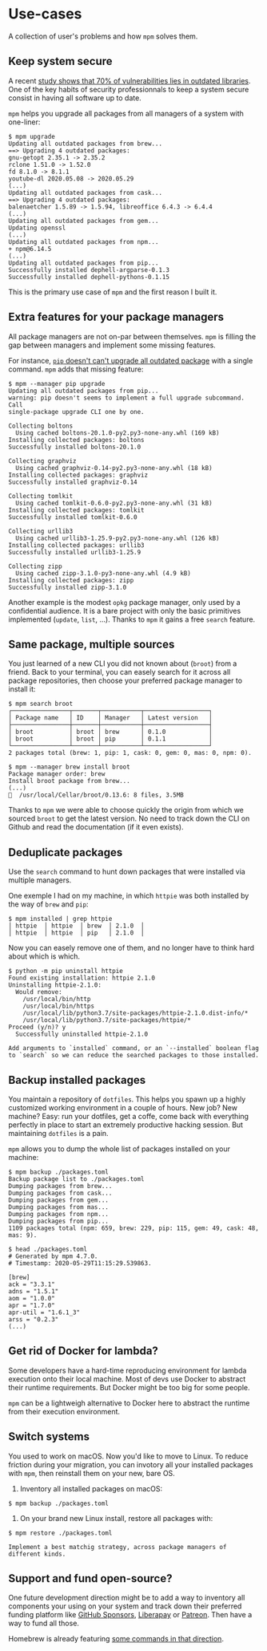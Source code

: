 # Use-cases

A collection of user's problems and how `mpm` solves them.

## Keep system secure

A recent [study shows that 70% of vulnerabilities lies in outdated
libraries](https://developers.slashdot.org/story/20/05/23/2330244/open-source-security-report-finds-library-induced-flaws-in-70-of-applications).
One of the key habits of security professionnals to keep a system secure
consist in having all software up to date.

`mpm` helps you upgrade all packages from all managers of a system with
one-liner:

``` shell-session
$ mpm upgrade
Updating all outdated packages from brew...
==> Upgrading 4 outdated packages:
gnu-getopt 2.35.1 -> 2.35.2
rclone 1.51.0 -> 1.52.0
fd 8.1.0 -> 8.1.1
youtube-dl 2020.05.08 -> 2020.05.29
(...)
Updating all outdated packages from cask...
==> Upgrading 4 outdated packages:
balenaetcher 1.5.89 -> 1.5.94, libreoffice 6.4.3 -> 6.4.4
(...)
Updating all outdated packages from gem...
Updating openssl
(...)
Updating all outdated packages from npm...
+ npm@6.14.5
(...)
Updating all outdated packages from pip...
Successfully installed dephell-argparse-0.1.3
Successfully installed dephell-pythons-0.1.15
```

This is the primary use case of `mpm` and the first reason I built it.

## Extra features for your package managers

All package managers are not on-par between themselves. `mpm` is filling the
gap between managers and implement some missing features.

For instance, [`pip` doesn't can't upgrade all outdated
package](https://github.com/pypa/pip/issues/4551) with a single command. `mpm`
adds that missing feature:

``` shell-session
$ mpm --manager pip upgrade
Updating all outdated packages from pip...
warning: pip doesn't seems to implement a full upgrade subcommand. Call
single-package upgrade CLI one by one.

Collecting boltons
  Using cached boltons-20.1.0-py2.py3-none-any.whl (169 kB)
Installing collected packages: boltons
Successfully installed boltons-20.1.0

Collecting graphviz
  Using cached graphviz-0.14-py2.py3-none-any.whl (18 kB)
Installing collected packages: graphviz
Successfully installed graphviz-0.14

Collecting tomlkit
  Using cached tomlkit-0.6.0-py2.py3-none-any.whl (31 kB)
Installing collected packages: tomlkit
Successfully installed tomlkit-0.6.0

Collecting urllib3
  Using cached urllib3-1.25.9-py2.py3-none-any.whl (126 kB)
Installing collected packages: urllib3
Successfully installed urllib3-1.25.9

Collecting zipp
  Using cached zipp-3.1.0-py3-none-any.whl (4.9 kB)
Installing collected packages: zipp
Successfully installed zipp-3.1.0
```

Another example is the modest `opkg` package manager, only used by a
confidential audience. It is a bare project with only the basic primitives
implemented (`update`, `list`, ...). Thanks to `mpm` it gains a free `search`
feature.

## Same package, multiple sources

You just learned of a new CLI you did not known about (`broot`) from a friend.
Back to your terminal, you can easely search for it across all package
repositories, then choose your preferred package manager to install it:

``` shell-session
$ mpm search broot
┌────────────────┬───────┬───────────┬──────────────────┐
│ Package name   │ ID    │ Manager   │ Latest version   │
├────────────────┼───────┼───────────┼──────────────────┤
│ broot          │ broot │ brew      │ 0.1.0            │
│ broot          │ broot │ pip       │ 0.1.1            │
└────────────────┴───────┴───────────┴──────────────────┘
2 packages total (brew: 1, pip: 1, cask: 0, gem: 0, mas: 0, npm: 0).
```

``` shell-session
$ mpm --manager brew install broot
Package manager order: brew
Install broot package from brew...
(...)
🍺  /usr/local/Cellar/broot/0.13.6: 8 files, 3.5MB
```

Thanks to `mpm` we were able to choose quickly the origin from which we sourced
`broot` to get the latest version. No need to track down the CLI on Github and
read the documentation (if it even exists).

## Deduplicate packages

Use the `search` command to hunt down packages that were installed via multiple
managers.

One exemple I had on my machine, in which `httpie` was both installed by the
way of `brew` and `pip`:

``` shell-session
$ mpm installed | grep httpie
│ httpie  │ httpie  │ brew  │ 2.1.0  │
│ httpie  │ httpie  │ pip   │ 2.1.0  │
```

Now you can easely remove one of them, and no longer have to think hard about
which is which.

``` shell-session
$ python -m pip uninstall httpie
Found existing installation: httpie 2.1.0
Uninstalling httpie-2.1.0:
  Would remove:
    /usr/local/bin/http
    /usr/local/bin/https
    /usr/local/lib/python3.7/site-packages/httpie-2.1.0.dist-info/*
    /usr/local/lib/python3.7/site-packages/httpie/*
Proceed (y/n)? y
  Successfully uninstalled httpie-2.1.0
```

``` {todo}
Add arguments to `installed` command, or an `--installed` boolean flag to `search` so we can reduce the searched packages to those installed.
```

## Backup installed packages

You maintain a repository of `dotfiles`. This helps you spawn up a highly
customized working environment in a couple of hours. New job? New machine?
Easy: run your dotfiles, get a coffe, come back with everything perfectly in
place to start an extremely productive hacking session. But maintaining
`dotfiles` is a pain.

`mpm` allows you to dump the whole list of packages installed on your machine:

``` shell-session
$ mpm backup ./packages.toml
Backup package list to ./packages.toml
Dumping packages from brew...
Dumping packages from cask...
Dumping packages from gem...
Dumping packages from mas...
Dumping packages from npm...
Dumping packages from pip...
1109 packages total (npm: 659, brew: 229, pip: 115, gem: 49, cask: 48, mas: 9).
```

``` shell-session
$ head ./packages.toml
# Generated by mpm 4.7.0.
# Timestamp: 2020-05-29T11:15:29.539863.

[brew]
ack = "3.3.1"
adns = "1.5.1"
aom = "1.0.0"
apr = "1.7.0"
apr-util = "1.6.1_3"
arss = "0.2.3"
(...)
```

## Get rid of Docker for lambda?

Some developers have a hard-time reproducing environment for lambda execution
onto their local machine. Most of devs use Docker to abstract their runtime
requirements. But Docker might be too big for some people.

`mpm` can be a lightweigh alternative to Docker here to abstract the runtime
from their execution environment.

## Switch systems

You used to work on macOS. Now you'd like to move to Linux. To reduce friction
during your migration, you can invotory all your installed packages with `mpm`,
then reinstall them on your new, bare OS.

1.  Inventory all installed packages on macOS:

  ```shell-session
  $ mpm backup ./packages.toml
  ```

1.  On your brand new Linux install, restore all packages with:

  ```shell-session
  $ mpm restore ./packages.toml
  ```

``` {todo}
Implement a best matchig strategy, across package managers of different kinds.
```

## Support and fund open-source?

One future development direction might be to add a way to inventory all
components your using on your system and track down their preferred funding
platform like [GitHub Sponsors](https://github.com/sponsors),
[Liberapay](https://liberapay.com) or [Patreon](https://patreon.com). Then have
a way to fund all those.

Homebrew is already featuring [some commands in that
direction](https://github.com/Homebrew/brew/pull/7900).
